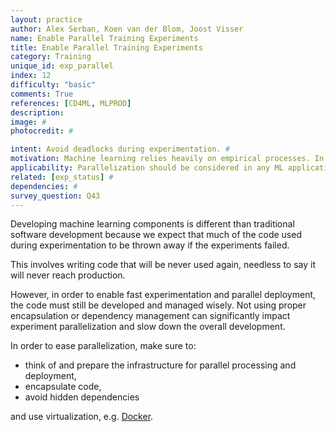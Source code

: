 ```yaml
---
layout: practice
author: Alex Serban, Koen van der Blom, Joost Visser
name: Enable Parallel Training Experiments
title: Enable Parallel Training Experiments
category: Training
unique_id: exp_parallel
index: 12
difficulty: "basic"
comments: True
references: [CD4ML, MLPROD]
description:
image: #
photocredit: #

intent: Avoid deadlocks during experimentation. #
motivation: Machine learning relies heavily on empirical processes. In order to allow fast experimentation and avoid deadlocks, it is recommended to think upfront of experiment parallelization. #
applicability: Parallelization should be considered in any ML application.
related: [exp_status] #
dependencies: #
survey_question: Q43
---
```


Developing machine learning components is different than traditional software development because we expect that much of the code used during experimentation to be thrown away if the experiments failed.


This involves writing code that will be never used again, needless to say it will never reach production.


However, in order to enable fast experimentation and parallel deployment, the code must still be developed and managed wisely.
Not using proper encapsulation or dependency management can significantly impact experiment parallelization and slow down the overall development.


In order to ease parallelization, make sure to:
- think of and prepare the infrastructure for parallel processing and deployment,
- encapsulate code,
- avoid hidden dependencies


and use virtualization, e.g. <a href="https://www.docker.com/" target="_blank">Docker</a>.


